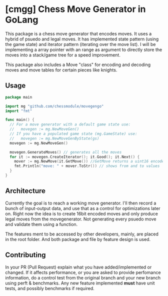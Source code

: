 # [cmgg] Chess Move Generator in GoLang #
This package is a chess move generator that encodes moves. It uses a hybrid of psuedo and legal moves. It has implemented state pattern (using the game state) and iterator pattern (iterating over the move list). I will be implementing a array pointer with an range as argument to directly store the moves into a stack/game tree for a speed improvement.

This package also includes a Move "class" for encoding and decoding moves and move tables for certain pieces like knights.

## Usage ##
```go
package main

import mg "github.com/chessmodule/movegengo"
import "fmt"

func main() {
  // For a move generator with a default game state use:
  //   movegen := mg.NewMoveGen()
  // If you have a populated game state (mg.GameState) use:
  //   movegen := mg.NewMoveGenByState(gs)
  movegen := mg.NewMoveGen()

  movegen.GenerateMoves() // generates all the moves
  for it := movegen.CreateIterator(); it.Good(); it.Next() {
    mover := mg.NewMove(it.GetMove()) //GetMove returns a uint16 encoded move
    fmt.Println("move: " + mover.ToStr()) // shows from and to values
  }
}
```

## Architecture ##
Currently the goal is to reach a working move generator. I'll then record a bunch of input-output data, and use that as a control for optimizations later on. Right now the idea is to create 16bit encoded moves and only produce legal moves from the movegenerator. Not generating every psuedo move and validate them using a function.

The features ment to be accessed by other developers, mainly, are placed in the root folder. And both package and file by feature design is used.

## Contributing ##
In your PR (Pull Request) explain what you have added/implemented or changed. If it affects performance, or you are asked to provide perfomance information, do a control test from the original branch and your new branch using perft & benchmarks. Any new feature implemented <b>must</b> have unit tests, and possibly benchmarks if required.
